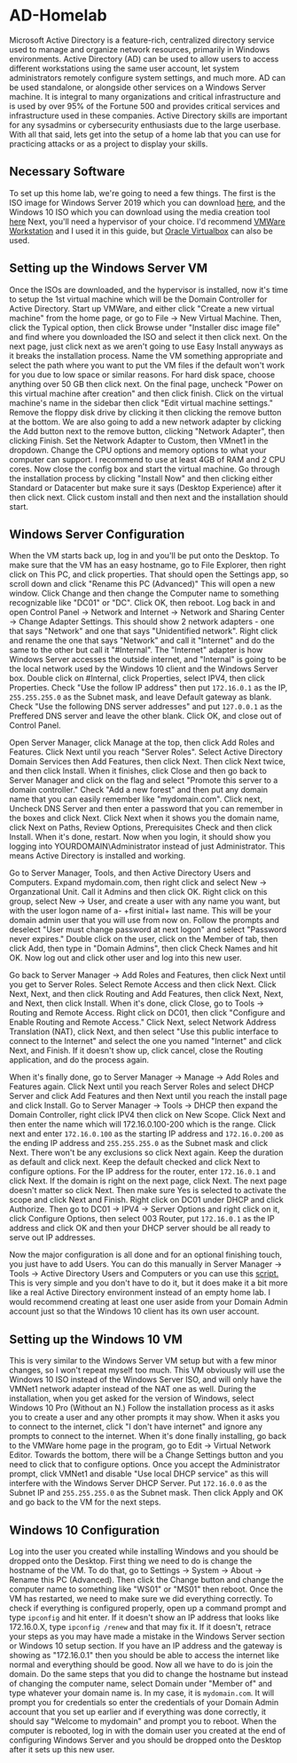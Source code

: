 # AD-Homelab
Microsoft Active Directory is a feature-rich, centralized directory service used to manage and organize network resources, primarily in Windows environments. Active Directory (AD) can be used to allow users to access different workstations using the same user account, let system administrators remotely configure system settings, and much more. AD can be used standalone, or alongside other services on a Windows Server machine. It is integral to many organizations and critical infrastructure and is used by over 95% of the Fortune 500 and provides critical services and infrastructure used in these companies. Active Directory skills are important for any sysadmins or cybersecurity enthusiasts due to the large userbase. With all that said, lets get into the setup of a home lab that you can use for practicing attacks or as a project to display your skills.



## Necessary Software
To set up this home lab, we're going to need a few things. The first is the ISO image for Windows Server 2019 which you can download [here](https://www.microsoft.com/en-us/evalcenter/download-windows-server-2019), and the Windows 10 ISO which you can download using the media creation tool [here](https://www.microsoft.com/en-us/software-download/windows10) Next, you'll need a hypervisor of your choice. I'd recommend [VMWare Workstation](https://www.vmware.com/products/workstation-pro/workstation-pro-evaluation.html) and I used it in this guide, but [Oracle Virtualbox](https://www.virtualbox.org/wiki/Downloads) can also be used.

## Setting up the Windows Server VM
Once the ISOs are downloaded, and the hypervisor is installed, now it's time to setup the 1st virtual machine which will be the Domain Controller for Active Directory. Start up VMWare, and either click "Create a new virtual machine" from the home page, or go to File -> New Virtual Machine. Then, click the Typical option, then click Browse under "Installer disc image file" and find where you downloaded the ISO and select it then click next. On the next page, just click next as we aren't going to use Easy Install anyways as it breaks the installation process. Name the VM something appropriate and select the path where you want to put the VM files if the default won't work for you due to low space or similar reasons. For hard disk space, choose anything over 50 GB then click next. On the final page, uncheck "Power on this virtual machine after creation" and then click finish. Click on the virtual machine's name in the sidebar then click "Edit virtual machine settings." Remove the floppy disk drive by clicking it then clicking the remove button at the bottom. We are also going to add a new network adapter by clicking the Add button next to the remove button, clicking "Network Adapter", then clicking Finish. Set the Network Adapter to Custom, then VMnet1 in the dropdown. Change the CPU options and memory options to what your computer can support. I recommend to use at least 4GB of RAM and 2 CPU cores. Now close the config box and start the virtual machine. Go through the installation process by clicking "Install Now" and then clicking either Standard or Datacenter but make sure it says (Desktop Experience) after it then click next. Click custom install and then next and the installation should start.

## Windows Server Configuration
When the VM starts back up, log in and you'll be put onto the Desktop. To make sure that the VM has an easy hostname, go to File Explorer, then right click on This PC, and click properties. That should open the Settings app, so scroll down and click "Rename this PC (Advanced)" This will open a new window. Click Change and then change the Computer name to something recognizable like "DC01" or "DC". Click OK, then reboot. Log back in and open Control Panel -> Network and Internet -> Network and Sharing Center -> Change Adapter Settings. This should show 2 network adapters - one that says "Network" and one that says "Unidentified network". Right click and rename the one that says "Network" and call it "Internet" and do the same to the other but call it "#Internal". The "Internet" adapter is how Windows Server accesses the outside internet, and "Internal" is going to be the local network used by the Windows 10 client and the Windows Server box. Double click on #Internal, click Properties, select IPV4, then click Properties. Check "Use the follow IP address" then put `172.16.0.1` as the IP, `255.255.255.0` as the Subnet mask, and leave Default gateway as blank. Check "Use the following DNS server addresses" and put `127.0.0.1` as the Preffered DNS server and leave the other blank. Click OK, and close out of Control Panel.

Open Server Manager, click Manage at the top, then click Add Roles and Features. Click Next until you reach "Server Roles". Select Active Directory Domain Services then Add Features, then click Next. Then click Next twice, and then click Install. When it finishes, click Close and then go back to Server Manager and click on the flag and select "Promote this server to a domain controller." Check "Add a new forest" and then put any domain name that you can easily remember like "mydomain.com". Click next, Uncheck DNS Server and then enter a password that you can remember in the boxes and click Next. Click Next when it shows you the domain name, click Next on Paths, Review Options, Prerequisites Check  and then click Install. When it's done, restart. Now when you login, it should show you logging into YOURDOMAIN\Administrator instead of just Administrator. This means Active Directory is installed and working. 

Go to Server Manager, Tools, and then Active Directory Users and Computers. Expand mydomain.com, then right click and select New -> Organzational Unit. Call it Admins and then click OK. Right click on this group, select New -> User, and create a user with any name you want, but with the user logon name of a- +first initial+ last name. This will be your domain admin user that you will use from now on. Follow the prompts and deselect "User must change password at next logon" and select "Password never expires." Double click on the user, click on the Member of tab, then click Add, then type in "Domain Admins", then click Check Names and hit OK. Now log out and click other user and log into this new user.

Go back to Server Manager -> Add Roles and Features, then click Next until you get to Server Roles. Select Remote Access and then click Next. Click Next, Next, and then click Routing and Add Features, then click Next, Next, and Next, then click Install. When it's done, click Close, go to Tools -> Routing and Remote Access. Right click on DC01, then click "Configure and Enable Routing and Remote Access." Click Next, select Network Address Translation (NAT), click Next, and then select "Use this public interface to connect to the Internet" and select the one you named "Internet" and click Next, and Finish. If it doesn't show up, click cancel, close the Routing application, and do the process again.

When it's finally done, go to Server Manager -> Manage -> Add Roles and Features again. Click Next until you reach Server Roles and select DHCP Server and click Add Features and then Next until you reach the install page and click Install. Go to Server Manager -> Tools -> DHCP then expand the Domain Controller, right click IPV4 then click on New Scope. Click Next and then enter the name which will 172.16.0.100-200 which is the range. Click next and enter `172.16.0.100` as the starting IP address and `172.16.0.200` as the ending IP address and `255.255.255.0` as the Subnet mask and click Next. There won't be any exclusions so click Next again. Keep the duration as default and click next. Keep the default checked and click Next to configure options. For the IP address for the router, enter `172.16.0.1` and click Next. If the domain is right on the next page, click Next. The next page doesn't matter so click Next. Then make sure Yes is selected to activate the scope and click Next and Finish. Right click on DC01 under DHCP and click Authorize. Then go to DC01 -> IPV4 -> Server Options and right click on it, click Configure Options, then select 003 Router, put `172.16.0.1` as the IP address and click OK and then your DHCP server should be all ready to serve out IP addresses.

Now the major configuration is all done and for an optional finishing touch, you just have to add Users. You can do this manually in Server Manager -> Tools -> Active Directory Users and Computers or you can use this [script.](https://github.com/joshmadakor1/AD_PS) This is very simple and you don't have to do it, but it does make it a bit more like a real Active Directory environment instead of an empty home lab. I would recommend creating at least one user aside from your Domain Admin account just so that the Windows 10 client has its own user account.

## Setting up the Windows 10 VM
This is very similar to the Windows Server VM setup but with a few minor changes, so I won't repeat myself too much. This VM obviously will use the Windows 10 ISO instead of the Windows Server ISO, and will only have the VMNet1 network adapter instead of the NAT one as well. During the installation, when you get asked for the version of Windows, select Windows 10 Pro (Without an N.) Follow the installation process as it asks you to create a user and any other prompts it may show. When it asks you to connect to the internet, click "I don't have internet" and ignore any prompts to connect to the internet. When it's done finally installing, go back to the VMWare home page in the program, go to Edit -> Virtual Network Editor. Towards the bottom, there will be a Change Settings button and you need to click that to configure options. Once you accept the Administrator prompt, click VMNet1 and disable "Use local DHCP service" as this will interfere with the Windows Server DHCP Server. Put `172.16.0.0` as the Subnet IP and `255.255.255.0` as the Subnet mask. Then click Apply and OK and go back to the VM for the next steps.

## Windows 10 Configuration
Log into the user you created while installing Windows and you should be dropped onto the Desktop. First thing we need to do is change the hostname of the VM. To do that, go to Settings -> System -> About -> Rename this PC (Advanced). Then click the Change button and change the computer name to something like "WS01" or "MS01" then reboot. Once the VM has restarted, we need to make sure we did everything correctly. To check if everything is configured properly, open up a command prompt and type `ipconfig` and hit enter. If it doesn't show an IP address that looks like 172.16.0.X, type `ipconfig /renew` and that may fix it. If it doesn't, retrace your steps as you may have made a mistake in the Windows Server section or Windows 10 setup section. If you have an IP address and the gateway is showing as "172.16.0.1" then you should be able to access the internet like normal and everything should be good. Now all we have to do is join the domain. Do the same steps that you did to change the hostname but instead of changing the computer name, select Domain under "Member of" and type whatever your domain name is. In my case, it is `mydomain.com`. It will prompt you for credentials so enter the credentials of your Domain Admin account that you set up earlier and if everything was done correctly, it should say "Welcome to mydomain" and prompt you to reboot. When the computer is rebooted, log in with the domain user you created at the end of configuring Windows Server and you should be dropped onto the Desktop after it sets up this new user.

